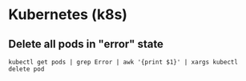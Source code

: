# Kubernetes (k8s)

## Delete all pods in "error" state

```
kubectl get pods | grep Error | awk '{print $1}' | xargs kubectl delete pod
```
